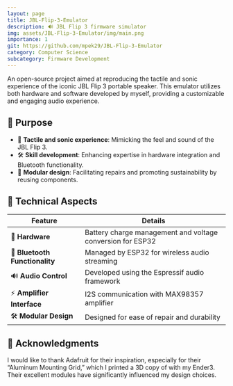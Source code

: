 ```yaml
---
layout: page
title: JBL-Flip-3-Emulator
description: 🔊 JBL Flip 3 firmware simulator
img: assets/JBL-Flip-3-Emulator/img/main.png
importance: 1
git: https://github.com/mpek29/JBL-Flip-3-Emulator
category: Computer Science
subcategory: Firmware Development
---
```



An open-source project aimed at reproducing the tactile and sonic experience of the iconic JBL Flip 3 portable speaker. This emulator utilizes both hardware and software developed by myself, providing a customizable and engaging audio experience.

## 🎯 Purpose

- 🎵 **Tactile and sonic experience**: Mimicking the feel and sound of the JBL Flip 3.
- 🛠️ **Skill development**: Enhancing expertise in hardware integration and Bluetooth functionality.
- 🔄 **Modular design**: Facilitating repairs and promoting sustainability by reusing components.

## 📝 Technical Aspects


| Feature                   | Details                                                            |
|---------------------------|--------------------------------------------------------------------|
| 🔋 **Hardware**            | Battery charge management and voltage conversion for ESP32         |
| 📡 **Bluetooth Functionality** | Managed by ESP32 for wireless audio streaming                     |
| 🔊 **Audio Control**       | Developed using the Espressif audio framework                      |
| ⚡ **Amplifier Interface**  | I2S communication with MAX98357 amplifier                          |
| 🛠️ **Modular Design**      | Designed for ease of repair and durability                         |

## 🙏 Acknowledgments

I would like to thank Adafruit for their inspiration, especially for their “Aluminum Mounting Grid,” which I printed a 3D copy of with my Ender3. Their excellent modules have significantly influenced my design choices.


